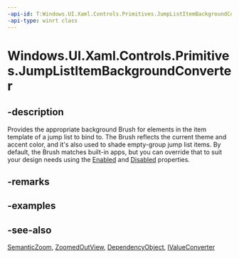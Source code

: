 ```yaml
---
-api-id: T:Windows.UI.Xaml.Controls.Primitives.JumpListItemBackgroundConverter
-api-type: winrt class
---
```


<!-- Class syntax.
public class JumpListItemBackgroundConverter : Windows.UI.Xaml.DependencyObject, Windows.UI.Xaml.Controls.Primitives.IJumpListItemBackgroundConverter, Windows.UI.Xaml.Data.IValueConverter
-->

# Windows.UI.Xaml.Controls.Primitives.JumpListItemBackgroundConverter

## -description
Provides the appropriate background Brush for elements in the item template of a jump list to bind to. The Brush reflects the current theme and accent color, and it's also used to shade empty-group jump list items. By default, the Brush matches built-in apps, but you can override that to suit your design needs using the [Enabled](jumplistitembackgroundconverter_enabled.md) and [Disabled](jumplistitembackgroundconverter_disabled.md) properties.



## -remarks

## -examples

## -see-also
[SemanticZoom](../windows.ui.xaml.controls/semanticzoom.md), [ZoomedOutView](../windows.ui.xaml.controls/semanticzoom_zoomedoutview.md), [DependencyObject](../windows.ui.xaml/dependencyobject.md), [IValueConverter](../windows.ui.xaml.data/ivalueconverter.md)
